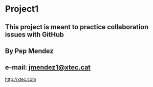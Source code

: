 # Project1
This project is meant to practice collaboration issues with GitHub
---
By Pep Mendez
---
e-mail: jmendez1@xtec.cat
---
http://xtec.com
